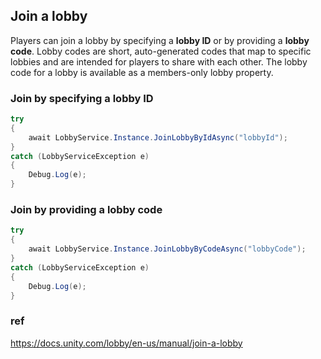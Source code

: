 ## Join a lobby
Players can join a lobby by specifying a **lobby ID** or by providing a **lobby code**. Lobby codes are short, auto-generated codes that map to specific lobbies and are intended for players to share with each other. The lobby code for a lobby is available as a members-only lobby property.



### Join by specifying a lobby ID
```cs
try
{
    await LobbyService.Instance.JoinLobbyByIdAsync("lobbyId");
}
catch (LobbyServiceException e)
{
    Debug.Log(e);
}
```

### Join by providing a lobby code

```cs
try
{
    await LobbyService.Instance.JoinLobbyByCodeAsync("lobbyCode");
}
catch (LobbyServiceException e)
{
    Debug.Log(e);
}

```


### ref 
https://docs.unity.com/lobby/en-us/manual/join-a-lobby
